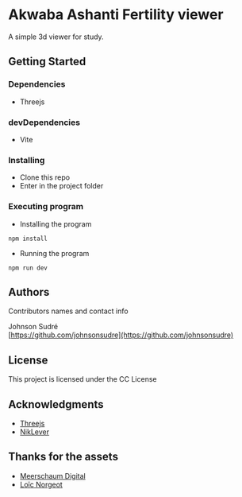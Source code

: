 
# Akwaba Ashanti Fertility viewer
A simple 3d viewer for study.

## Getting Started

### Dependencies

* Threejs

### devDependencies
* Vite

### Installing

* Clone this repo
* Enter in the project folder

### Executing program

* Installing the program
```
npm install
```
* Running the program
```
npm run dev
```

## Authors

Contributors names and contact info

Johnson Sudré  
[https://github.com/johnsonsudre](https://github.com/johnsonsudre)


## License

This project is licensed under the CC License


## Acknowledgments
* [Threejs](https://threejs.org/)
* [NikLever](https://github.com/NikLever)


## Thanks for the assets 
* [Meerschaum Digital](https://sketchfab.com/meerschaumdigital)
* [Loïc Norgeot](https://sketchfab.com/norgeotloic)
